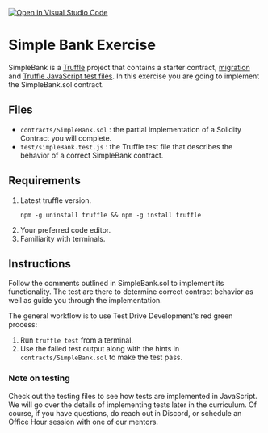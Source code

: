 [![Open in Visual Studio Code](https://classroom.github.com/assets/open-in-vscode-f059dc9a6f8d3a56e377f745f24479a46679e63a5d9fe6f495e02850cd0d8118.svg)](https://classroom.github.com/online_ide?assignment_repo_id=5951540&assignment_repo_type=AssignmentRepo)
# Simple Bank Exercise

SimpleBank is a [Truffle](https://www.trufflesuite.com/) project that contains
a starter contract,
[migration](https://www.trufflesuite.com/docs/truffle/getting-started/running-migrations#migration-files)
and [Truffle JavaScript test
files](https://www.trufflesuite.com/docs/truffle/testing/writing-tests-in-javascript).
In this exercise you are going to implement the SimpleBank.sol contract.

## Files

  * `contracts/SimpleBank.sol`
    : the partial implementation of a Solidity Contract you will complete. 
  * `test/simpleBank.test.js`
    : the Truffle test file that describes the behavior of a correct SimpleBank
    contract.

## Requirements
  1. Latest truffle version.
     ```console
     npm -g uninstall truffle && npm -g install truffle
     ```
  1. Your preferred code editor.
  1. Familiarity with terminals.

## Instructions

Follow the comments outlined in SimpleBank.sol to implement its
functionality. The test are there to determine correct contract behavior as
well as guide you through the implementation. 

The general workflow is to use Test Drive Development's red green process:
  1. Run `truffle test` from a terminal.
  2. Use the failed test output along with the hints in
     `contracts/SimpleBank.sol` to make the test pass.

<!-- <details><summary>Video: Run a test example</summary>

[![asciicast](https://asciinema.org/a/u3oXwF8qKruSN81sm8MGsmTf0.png)](https://asciinema.org/a/u3oXwF8qKruSN81sm8MGsmTf0)

</details> -->


### Note on testing

 Check out the testing files to see how tests are implemented in JavaScript.
 We will go over the details of implementing tests later in the curriculum. Of
 course, if you have questions, do reach out in Discord, or schedule an Office
 Hour session with one of our mentors.
